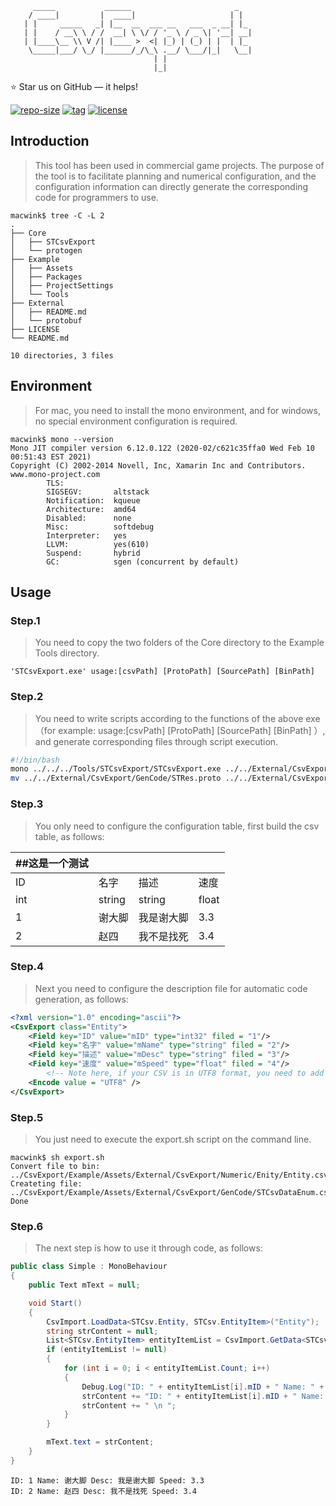 ```
     _____           ______                       _   
    / ____|         |  ____|                     | |  
   | |     _____   _| |__  __  ___ __   ___  _ __| |_ 
   | |    / __\ \ / /  __| \ \/ / '_ \ / _ \| '__| __|
   | |____\__ \\ V /| |____ >  <| |_) | (_) | |  | |_ 
    \_____|___/ \_/ |______/_/\_\ .__/ \___/|_|   \__|
                                | |                   
                                |_|                   
```
⭐ Star us on GitHub — it helps!

[![repo-size](https://img.shields.io/github/languages/code-size/imacwink/CsvExport?style=flat)](https://github.com/imacwink/CsvExport/archive/main.zip) [![tag](https://img.shields.io/github/v/tag/imacwink/CsvExport)](https://github.com/imacwink/CsvExport/tags) [![license](https://img.shields.io/github/license/imacwink/CsvExport)](LICENSE) 

## Introduction
> This tool has been used in commercial game projects. The purpose of the tool is to facilitate planning and numerical configuration, and the configuration information can directly generate the corresponding code for programmers to use.

```console
macwink$ tree -C -L 2
.
├── Core
│   ├── STCsvExport
│   └── protogen
├── Example
│   ├── Assets
│   ├── Packages
│   ├── ProjectSettings
│   └── Tools
├── External
│   ├── README.md
│   └── protobuf
├── LICENSE
└── README.md

10 directories, 3 files
```

## Environment
> For mac, you need to install the mono environment, and for windows, no special environment configuration is required.

```console
macwink$ mono --version
Mono JIT compiler version 6.12.0.122 (2020-02/c621c35ffa0 Wed Feb 10 00:51:43 EST 2021)
Copyright (C) 2002-2014 Novell, Inc, Xamarin Inc and Contributors. www.mono-project.com
        TLS:           
        SIGSEGV:       altstack
        Notification:  kqueue
        Architecture:  amd64
        Disabled:      none
        Misc:          softdebug 
        Interpreter:   yes
        LLVM:          yes(610)
        Suspend:       hybrid
        GC:            sgen (concurrent by default)
```

## Usage

### Step.1
> You need to copy the two folders of the Core directory to the Example Tools directory. 

```console
'STCsvExport.exe' usage:[csvPath] [ProtoPath] [SourcePath] [BinPath]
```

### Step.2
> You need to write scripts according to the functions of the above exe（for example: usage:[csvPath] [ProtoPath] [SourcePath] [BinPath] ）, and generate corresponding files through script execution.

```sh
#!/bin/bash
mono ../../../Tools/STCsvExport/STCsvExport.exe ../../External/CsvExport/Numeric ../../../Tools/protogen ../../External/CsvExport/GenCode ../../Resources/CsvBin
mv ../../External/CsvExport/GenCode/STRes.proto ../../External/CsvExport/Proto/STRes.proto
```
### Step.3
> You only need to configure the configuration table, first build the csv table, as follows:

| ##这是一个测试 |        |        |       |
|----------|--------|--------|-------|
| ID       | 名字     | 描述     | 速度    |
| int      | string | string | float |
| 1        | 谢大脚    | 我是谢大脚  | 3.3   |
| 2        | 赵四     | 我不是找死  | 3.4   |

### Step.4
> Next you need to configure the description file for automatic code generation, as follows:

```xml
<?xml version="1.0" encoding="ascii"?>
<CsvExport class="Entity">
	<Field key="ID" value="mID" type="int32" filed = "1"/>
	<Field key="名字" value="mName" type="string" filed = "2"/>
	<Field key="描述" value="mDesc" type="string" filed = "3"/>
	<Field key="速度" value="mSpeed" type="float" filed = "4"/>
     	<!-- Note here, if your CSV is in UTF8 format, you need to add this option, otherwise it defaults to GBK. -->
	<Encode value = "UTF8" />
</CsvExport>
```
### Step.5
> You just need to execute the export.sh script on the command line.

```console
macwink$ sh export.sh
Convert file to bin: ../CsvExport/Example/Assets/External/CsvExport/Numeric/Enity/Entity.csv
Createting file: ../CsvExport/Example/Assets/External/CsvExport/GenCode/STCsvDataEnum.cs
Done
```
### Step.6
> The next step is how to use it through code, as follows:

```csharp
public class Simple : MonoBehaviour
{
    public Text mText = null;

    void Start()
    {
        CsvImport.LoadData<STCsv.Entity, STCsv.EntityItem>("Entity");
        string strContent = null;
        List<STCsv.EntityItem> entityItemList = CsvImport.GetData<STCsv.EntityItem>();
        if (entityItemList != null)
        {
            for (int i = 0; i < entityItemList.Count; i++)
            {
                Debug.Log("ID: " + entityItemList[i].mID + " Name: " + entityItemList[i].mName + " Desc: " + entityItemList[i].mDesc + " Speed: " + entityItemList[i].mSpeed);
                strContent += "ID: " + entityItemList[i].mID + " Name: " + entityItemList[i].mName + " Desc: " + entityItemList[i].mDesc + " Speed: " + entityItemList[i].mSpeed;
                strContent += " \n ";
            } 
        }

        mText.text = strContent;
    }
}
```

```console
ID: 1 Name: 谢大脚 Desc: 我是谢大脚 Speed: 3.3
ID: 2 Name: 赵四 Desc: 我不是找死 Speed: 3.4
```

